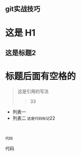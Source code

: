 git实战技巧
-----
# 这是 H1
## 这是标题2
# 标题后面有空格的
> 这是引用的写法
> > 33
* 列表一
* 列表二
<code>这是代码标记</code>22
<br>
<pre><code>代码</code></pre>
<pre>代码</pre>
<pre><code><div></div><code></pre>
